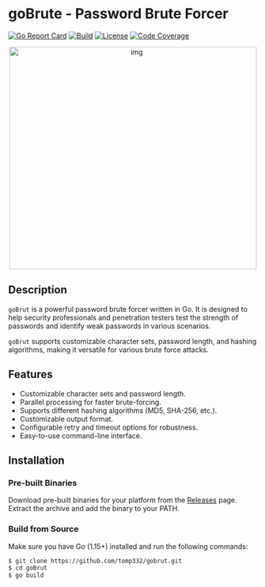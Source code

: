 # goBrute - Password Brute Forcer

[![Go Report Card](https://goreportcard.com/badge/github.com/tomp332/gobrute?branch=main)](https://goreportcard.com/report/github.com/tomp332/gobrute)
[![Build](https://github.com/tomp332/gobrute/actions/workflows/main.yml/badge.svg)](https://github.com/tomp332/gobrute/actions/workflows/main.yml)
[![License](https://img.shields.io/github/license/tomp332/gobrute.svg)](https://github.com/tomp332/gobrute/blob/main/LICENSE.md)
[![Code Coverage](https://codecov.io/gh/tomp332/gobrute/settings/badge.svg)](https://codecov.io/gh/tomp332/gobrute?branch=main)

<div align="center"> 
  <img alt="img" src="https://github.com/tomp332/gobrute/assets/47506972/893e19a0-9ee8-47a7-93e9-84fa617eb163" width="500" height="450" />
</div>

## Description

`goBrut` is a powerful password brute forcer written in Go. It is designed to help security professionals and penetration testers test the strength of passwords and identify weak passwords in various scenarios.

`goBrut` supports customizable character sets, password length, and hashing algorithms, making it versatile for various brute force attacks.

## Features

- Customizable character sets and password length.
- Parallel processing for faster brute-forcing.
- Supports different hashing algorithms (MD5, SHA-256, etc.).
- Customizable output format.
- Configurable retry and timeout options for robustness.
- Easy-to-use command-line interface.

## Installation

### Pre-built Binaries

Download pre-built binaries for your platform from the [Releases](https://github.com/your-username/gobrut/releases) page. Extract the archive and add the binary to your PATH.

### Build from Source

Make sure you have Go (1.15+) installed and run the following commands:

```bash
$ git clone https://github.com/tomp332/gobrut.git
$ cd goBrut
$ go build
